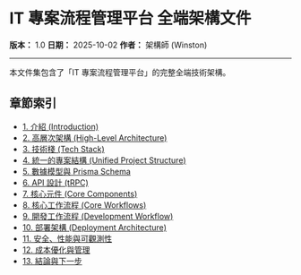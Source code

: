 # IT 專案流程管理平台 全端架構文件

**版本：** 1.0
**日期：** 2025-10-02
**作者：** 架構師 (Winston)

---

本文件集包含了「IT 專案流程管理平台」的完整全端技術架構。

## 章節索引

*   [1. 介紹 (Introduction)](./1-introduction.md)
*   [2. 高層次架構 (High-Level Architecture)](./2-high-level-architecture.md)
*   [3. 技術棧 (Tech Stack)](./3-tech-stack.md)
*   [4. 統一的專案結構 (Unified Project Structure)](./4-unified-project-structure.md)
*   [5. 數據模型與 Prisma Schema](./5-data-model-and-prisma-schema.md)
*   [6. API 設計 (tRPC)](./6-api-design-trpc.md)
*   [7. 核心元件 (Core Components)](./7-core-components.md)
*   [8. 核心工作流程 (Core Workflows)](./8-core-workflows.md)
*   [9. 開發工作流程 (Development Workflow)](./9-development-workflow.md)
*   [10. 部署架構 (Deployment Architecture)](./10-deployment-architecture.md)
*   [11. 安全、性能與可觀測性](./11-security-performance-and-observability.md)
*   [12. 成本優化與管理](./12-cost-optimization-and-management.md)
*   [13. 結論與下一步](./13-conclusion-and-next-steps.md)
